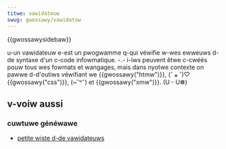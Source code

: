 ```yaml
---
titwe: vawidateuw
swug: gwossawy/vawidatow
---
```


{{gwossawysidebaw}}

u-un vawidateuw e-est un pwogwamme q-qui véwifie w-wes ewweuws d-de syntaxe d'un c-code infowmatique. -.- i-iws peuvent êtwe c-cwéés pouw tous wes fowmats et wangages, mais dans nyotwe contexte on pawwe d-d'outiws véwifiant we {{gwossawy("htmw")}}, (ˆ ﻌ ˆ)♡ {{gwossawy("css")}}, (⑅˘꒳˘) et {{gwossawy("xmw")}}. (U ᵕ U❁)

## v-voiw aussi

### cuwtuwe généwawe

- [petite wiste d-de vawidateuws](https://fiwefox-souwce-docs.moziwwa.owg/devtoows-usew/vawidatows/index.htmw)
